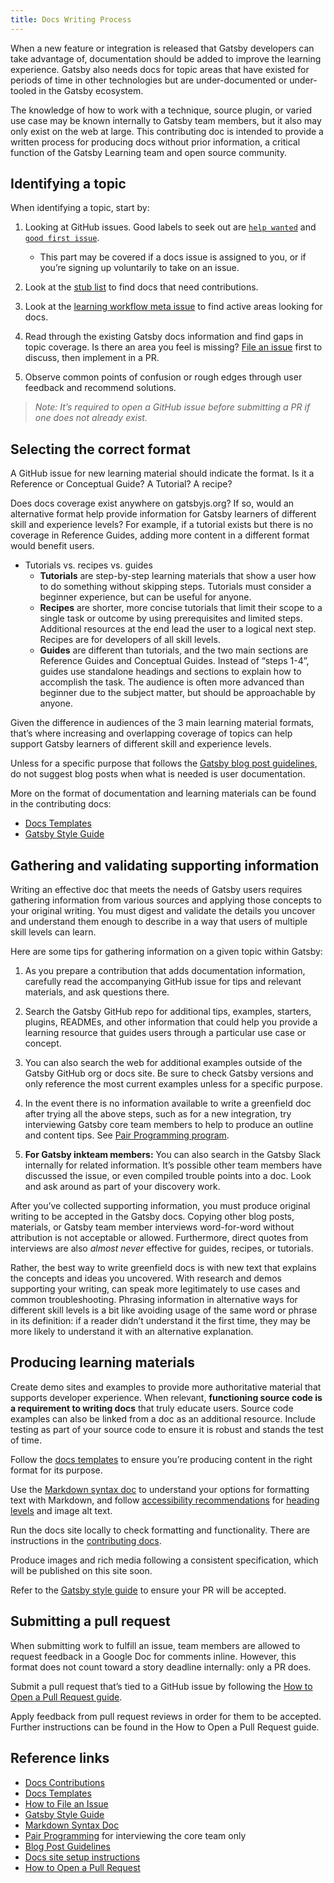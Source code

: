 ```yaml
---
title: Docs Writing Process
---
```


When a new feature or integration is released that Gatsby developers can take advantage of, documentation should be added to improve the learning experience. Gatsby also needs docs for topic areas that have existed for periods of time in other technologies but are under-documented or under-tooled in the Gatsby ecosystem.

The knowledge of how to work with a technique, source plugin, or varied use case may be known internally to Gatsby team members, but it also may only exist on the web at large. This contributing doc is intended to provide a written process for producing docs without prior information, a critical function of the Gatsby Learning team and open source community.

## Identifying a topic

When identifying a topic, start by:

1. Looking at GitHub issues. Good labels to seek out are [`help wanted`](https://github.com/gatsbyjs/gatsby/issues?utf8=%E2%9C%93&q=is%3Aopen+is%3Aissue+label%3A%22help+wanted%22+) and [`good first issue`](https://github.com/gatsbyjs/gatsby/issues?q=is%3Aopen+is%3Aissue+label%3A%22good+first+issue%22).

   - This part may be covered if a docs issue is assigned to you, or if you’re signing up voluntarily to take on an issue.

2. Look at the [stub list](/contributing/stub-list/) to find docs that need contributions.

3. Look at the [learning workflow meta issue](https://github.com/gatsbyjs/gatsby/issues/13708) to find active areas looking for docs.

4. Read through the existing Gatsby docs information and find gaps in topic coverage. Is there an area you feel is missing? [File an issue](/contributing/how-to-file-an-issue/) first to discuss, then implement in a PR.

5. Observe common points of confusion or rough edges through user feedback and recommend solutions.

> _Note: It’s required to open a GitHub issue before submitting a PR if one does not already exist._

## Selecting the correct format

A GitHub issue for new learning material should indicate the format. Is it a Reference or Conceptual Guide? A Tutorial? A recipe?

Does docs coverage exist anywhere on gatsbyjs.org? If so, would an alternative format help provide information for Gatsby learners of different skill and experience levels? For example, if a tutorial exists but there is no coverage in Reference Guides, adding more content in a different format would benefit users.

- Tutorials vs. recipes vs. guides
  - **Tutorials** are step-by-step learning materials that show a user how to do something without skipping steps. Tutorials must consider a beginner experience, but can be useful for anyone.
  - **Recipes** are shorter, more concise tutorials that limit their scope to a single task or outcome by using prerequisites and limited steps. Additional resources at the end lead the user to a logical next step. Recipes are for developers of all skill levels.
  - **Guides** are different than tutorials, and the two main sections are Reference Guides and Conceptual Guides. Instead of “steps 1-4”, guides use standalone headings and sections to explain how to accomplish the task. The audience is often more advanced than beginner due to the subject matter, but should be approachable by anyone.

Given the difference in audiences of the 3 main learning material formats, that’s where increasing and overlapping coverage of topics can help support Gatsby learners of different skill and experience levels.

Unless for a specific purpose that follows the [Gatsby blog post guidelines](/contributing/blog-contributions/), do not suggest blog posts when what is needed is user documentation.

More on the format of documentation and learning materials can be found in the contributing docs:

- [Docs Templates](/contributing/docs-templates/)
- [Gatsby Style Guide](/contributing/gatsby-style-guide/)

## Gathering and validating supporting information

Writing an effective doc that meets the needs of Gatsby users requires gathering information from various sources and applying those concepts to your original writing. You must digest and validate the details you uncover and understand them enough to describe in a way that users of multiple skill levels can learn.

Here are some tips for gathering information on a given topic within Gatsby:

1. As you prepare a contribution that adds documentation information, carefully read the accompanying GitHub issue for tips and relevant materials, and ask questions there.

2. Search the Gatsby GitHub repo for additional tips, examples, starters, plugins, READMEs, and other information that could help you provide a learning resource that guides users through a particular use case or concept.

3. You can also search the web for additional examples outside of the Gatsby GitHub org or docs site. Be sure to check Gatsby versions and only reference the most current examples unless for a specific purpose.

4. In the event there is no information available to write a greenfield doc after trying all the above steps, such as for a new integration, try interviewing Gatsby core team members to help to produce an outline and content tips. See [Pair Programming program](/contributing/pair-programming/).

5. **For Gatsby inkteam members:** You can also search in the Gatsby Slack internally for related information. It’s possible other team members have discussed the issue, or even compiled trouble points into a doc. Look and ask around as part of your discovery work.

After you’ve collected supporting information, you must produce original writing to be accepted in the Gatsby docs. Copying other blog posts, materials, or Gatsby team member interviews word-for-word without attribution is not acceptable or allowed. Furthermore, direct quotes from interviews are also _almost never_ effective for guides, recipes, or tutorials.

Rather, the best way to write greenfield docs is with new text that explains the concepts and ideas you uncovered. With research and demos supporting your writing, can speak more legitimately to use cases and common troubleshooting. Phrasing information in alternative ways for different skill levels is a bit like avoiding usage of the same word or phrase in its definition: if a reader didn’t understand it the first time, they may be more likely to understand it with an alternative explanation.

## Producing learning materials

Create demo sites and examples to provide more authoritative material that supports developer experience. When relevant, **functioning source code is a requirement to writing docs** that truly educate users. Source code examples can also be linked from a doc as an additional resource. Include testing as part of your source code to ensure it is robust and stands the test of time.

Follow the [docs templates](/contributing/docs-templates/) to ensure you’re producing content in the right format for its purpose.

Use the [Markdown syntax doc](/docs/mdx/markdown-syntax/) to understand your options for formatting text with Markdown, and follow [accessibility recommendations](/docs/making-your-site-accessible/#how-to-improve-accessibility) for [heading levels](/contributing/docs-contributions/#headings) and image alt text.

Run the docs site locally to check formatting and functionality. There are instructions in the [contributing docs](/contributing/docs-contributions/).

Produce images and rich media following a consistent specification, which will be published on this site soon.

Refer to the [Gatsby style guide](/contributing/gatsby-style-guide/) to ensure your PR will be accepted.

## Submitting a pull request

When submitting work to fulfill an issue, team members are allowed to request feedback in a Google Doc for comments inline. However, this format does not count toward a story deadline internally: only a PR does.

Submit a pull request that’s tied to a GitHub issue by following the [How to Open a Pull Request guide](/contributing/how-to-open-a-pull-request/).

Apply feedback from pull request reviews in order for them to be accepted. Further instructions can be found in the How to Open a Pull Request guide.

## Reference links

- [Docs Contributions](/contributing/docs-contributions/)
- [Docs Templates](/contributing/docs-templates/)
- [How to File an Issue](/contributing/how-to-file-an-issue/)
- [Gatsby Style Guide](/contributing/gatsby-style-guide/)
- [Markdown Syntax Doc](/docs/mdx/markdown-syntax/)
- [Pair Programming](/contributing/pair-programming/) for interviewing the core team only
- [Blog Post Guidelines](/contributing/blog-contributions/)
- [Docs site setup instructions](/contributing/docs-contributions/#docs-site-setup-instructions)
- [How to Open a Pull Request](/contributing/how-to-open-a-pull-request/)
